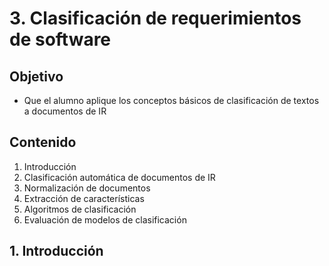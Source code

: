 # 3. Clasificación de requerimientos de software

## Objetivo

* Que el alumno aplique los conceptos básicos de clasificación de textos a documentos de IR

## Contenido

1. Introducción
2. Clasificación automática de documentos de IR
3. Normalización de documentos
4. Extracción de características
5. Algoritmos de clasificación
6. Evaluación de modelos de clasificación

## 1. Introducción

